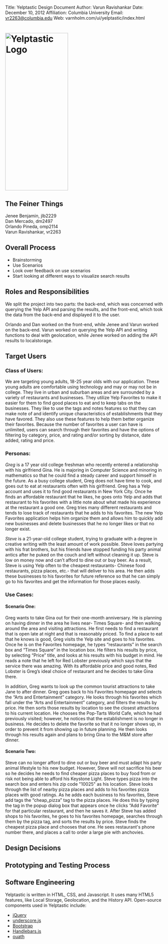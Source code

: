 Title: Yelptastic Design Document
Author: Varun Ravishankar
Date: December 10, 2012
Affiliation: Columbia University
Email: vr2263@columbia.edu
Web: varnholm.com/ui/yelptastic/index.html

# <img src="http://i.imgur.com/aIRpe.jpg" height="500px" width="200px" alt="Yelptastic Logo"/> #
## The Feiner Things ##

Jenee Benjamin, jlb2229  
Dan Mercado, dm2497  
Orlando Pineda, omp2114  
Varun Ravishankar, vr2263  

## Overall Process

* Brainstorming
* Use Scenarios
* Look over feedback on use scenarios
* Start looking at different ways to visualize search results

## Roles and Responsibilities ##

We split the project into two parts: the back-end, which was concerned with querying the Yelp API and parsing the results, and the front-end, which took the data from the back-end and displayed it to the user.

Orlando and Dan worked on the front-end, while Jenee and Varun worked on the back-end. Varun worked on querying the Yelp API and writing functions to deal with geolocation, while Jenee worked on adding the API results to localstorage.

## Target Users ##

### Class of Users: ###

We are targeting young adults, 18-25 year olds with our application. These young adults  are comfortable using technology and may or may not be in college. They live in urban and suburban areas and are surrounded by a variety of restaurants and businesses. They utilize Yelp Favorites to make it easier for them to find good places to eat and to keep tabs on the businesses. They like to use the tags and notes features so that they can make note of and identify unique characteristics of establishments that they have favored. They also use these features to help them better organize their favorites. Because the number of favorites a user can have is unlimited, users can search through their favorites and have the options of filtering by category, price, and rating and/or sorting by distance, date added, rating and price.

### Personas: ###

*Greg* is a 17 year old college freshman who recently entered a relationship with his girlfriend Gina. He is majoring in Computer Science and minoring in mathematics so that he could find a steady career and support himself in the future. As a busy college student, Greg does not have time to cook, and goes out to eat at restaurants often with his girlfriend. Greg has a Yelp account and uses it to find good restaurants in New York City. Once he finds an affordable restaurant that he likes, he goes onto Yelp and adds that restaurant to his favorites with a little note about what made his experience at the restaurant a good one. Greg tries many different restaurants and tends to lose track of restaurants that he adds to his favorites. The new Yelp Favorites application helps him organize them and allows him to quickly add new businesses and delete businesses that he no longer likes or that no longer exist.

*Steve* is a 21-year-old college student, trying to graduate with a degree in creative writing with the least amount of work possible. Steve loves partying with his frat brothers, but his friends have stopped funding his party animal antics after he puked on the couch and left without cleaning it up. Steve is low on money now and can’t afford to dine out or buy beer. As a result, Steve is using Yelp often to the cheapest restaurants- Chinese food restaurants, pizza places, etc.- that will deliver to his area. He then adds these businesses to his favorites for future reference so that he can simply go to his favorites and get the information for those places easily.

### Use Cases: ###

#### Scenario One: ####

Greg wants to take Gina out for their one-month anniversary. He is planning on having dinner in the area he lives near- Times Square- and then walking around the area and visiting attractions. He first needs to find a restaurant that is open late at night and that is reasonably priced. To find a place to eat that he knows is good, Greg visits the Yelp site and goes to his favorites. Once he is on the Favorites homepage, he types “restaurants” in the search box and “Times Square”  in the location box.  He filters his results by price, by selecting “Price” title, and looks at his results with his budget in mind. He reads a note that he left for Red Lobster previously which says that the service there was amazing. With its affordable price and good notes, Red Lobster is Greg’s ideal choice of restaurant and he decides to take Gina there.

In addition, Greg wants to look up the common tourist attractions to take Jane to after dinner. Greg goes back to his Favorites homepage and selects the “Arts and Entertainment” category. He looks through his favorites which fall under the “Arts and Entertainment” category, and filters the results by price. He then sorts those results by location to see the closest attractions to his current location.  He chooses the Pop-Tarts World Cafe, which he had previously visited; however, he notices that the establishment is no longer in business. He decides to delete the favorite so that it no longer shows up, in order to prevent it from showing up in future planning. He then looks through his results again and plans to bring Gina to the M&M store after dinner.

#### Scenario Two: ####

Steve can no longer afford to dine out or buy beer and must adapt his party animal lifestyle to his new budget. However, Steve will not sacrifice his beer so he decides he needs to find cheaper pizza places to buy food from or risk not being able to afford his Keystone Light. Steve types pizza into the search box and enters his zip code "10025" as his location. Steve looks through the list of nearby pizza places and adds to his favorites pizza places with good ratings. As he adds each business to his favorites, Steve add tags the “cheap_pizza” tag to the pizza places. He does this by typing the tag in the popup dialog box that appears once he clicks “Add Favorite” for that particular restaurant, and then he saves it. After Steve has added shops to his favorites, he goes to his favorites homepage, searches through them by the pizza tag, and sorts the results by price. Steve finds the cheapest pizza place and chooses that one. He sees restaurant's phone number there, and places a call to order a large pie with anchovies.

## Design Decisions ##

## Prototyping and Testing Process ##

## Software Engineering ##

Yelptastic is written in HTML, CSS, and Javascript. It uses many HTML5 features, like Local Storage, Geolocation, and the History API. Open-source components used in Yelptastic include:

* [jQuery](http://jquery.com)
* [underscore.js](http://underscorejs.org)
* [Bootstrap](http://twitter.github.com/bootstrap/)
* [Handlebars.js](http://handlebarsjs.com)
* [ouath](http://oauth.googlecode.com)
